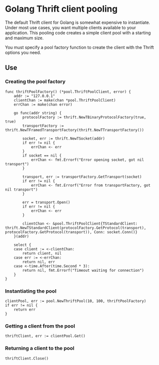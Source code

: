 # Golang Thrift client pooling

The default Thrift client for Golang is somewhat expensive to instantiate.  Under most use cases, you want multiple clients available to your application.  This pooling code creates a simple client pool with a starting and maximum size.

You must specify a pool factory function to create the client with the Thrift options you need.

## Use

### Creating the pool factory
```
func thriftPoolFactory() (*pool.ThriftPoolClient, error) {
	addr := "127.0.0.1"
	clientChan := make(chan *pool.ThriftPoolClient)
	errChan := make(chan error)

	go func(addr string) {
		protocolFactory := thrift.NewTBinaryProtocolFactory(true, true)
		transportFactory := thrift.NewTFramedTransportFactory(thrift.NewTTransportFactory())

		socket, err := thrift.NewTSocket(addr)
		if err != nil {
			errChan <- err
		}
		if socket == nil {
			errChan <- fmt.Errorf("Error opening socket, got nil transport")
		}

		transport, err := transportFactory.GetTransport(socket)
		if err != nil {
			errChan <- fmt.Errorf("Error from transportFactory, got nil transport")
		}

		err = transport.Open()
		if err != nil {
			errChan <- err
		}

		clientChan <- &pool.ThriftPoolClient{TStandardClient: thrift.NewTStandardClient(protocolFactory.GetProtocol(transport), protocolFactory.GetProtocol(transport)), Conn: socket.Conn()}
	}(addr)

	select {
	case client := <-clientChan:
		return client, nil
	case err := <-errChan:
		return nil, err
	case <-time.After(time.Second * 3):
		return nil, fmt.Errorf("Timeout waiting for connection")
	}
}
```

### Instantiating the pool
```
clientPool, err := pool.NewThriftPool(10, 100, thriftPoolFactory)
if err != nil {
	return err
}
```

### Getting a client from the pool
```
thriftClient, err := clientPool.Get()
```

### Returning a client to the pool
```
thriftClient.Close()
```
